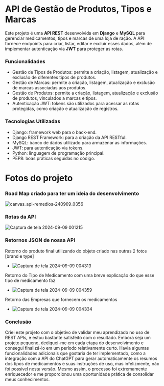 # API de Gestão de Produtos, Tipos e Marcas
Este projeto é uma **API REST** desenvolvida em **Django** e **MySQL** para gerenciar medicamentos, tipos e marcas de uma loja de ração. A API fornece endpoints para criar, listar, editar e excluir esses dados, além de implementar autenticação via **JWT** para proteger as rotas.

### Funcionalidades
+ Gestão de Tipos de Produtos: permite a criação, listagem, atualização e exclusão de diferentes tipos de produtos.
+ Gestão de Marcas: permite a criação, listagem, atualização e exclusão de marcas associadas aos produtos.
+ Gestão de Produtos: permite a criação, listagem, atualização e exclusão de produtos, vinculados a marcas e tipos.
+ Autenticação JWT: tokens são utilizados para acessar as rotas protegidas, como criação e atualização de registros.
### Tecnologias Utilizadas
+ Django: framework web para o back-end.
+ Django REST Framework: para a criação da API RESTful.
+ MySQL: banco de dados utilizado para armazenar as informações.
+ JWT: para autenticação via tokens.
+ Python: linguagem de programação principal.
+ PEP8: boas práticas seguidas no código.

# Fotos do projeto

### Road Map criado para ter um ideia do desenvolvimento

![canvas_api-remedios-240909_0356](https://github.com/user-attachments/assets/bbbbab20-c607-4126-8d95-62977f7dca7d)

### Rotas da API

![Captura de tela 2024-09-09 001215](https://github.com/user-attachments/assets/c9ca5a1e-450f-4bde-a120-97feaa17ea1d)

### Retornos JSON de nossa API

Retorno do produto final utilizando do objeto criado nas outras 2 fotos [brand e type]
+ ![Captura de tela 2024-09-09 004313](https://github.com/user-attachments/assets/2e1c6a04-38cb-4b84-ab1f-12de5baeed0f)

Retorno do Tipo de Medicamento com uma breve explicação do que esse tipo de medicamento faz
+ ![Captura de tela 2024-09-09 004359](https://github.com/user-attachments/assets/aa69e785-f7ce-4dd1-a070-54382896dd87)

Retorno das Empresas que fornecem os medicamentos
+ ![Captura de tela 2024-09-09 004334](https://github.com/user-attachments/assets/d126cdae-5a72-4a75-8a3c-8a60babe1ef0)

### Conclusão

Criei este projeto com o objetivo de validar meu aprendizado no uso de REST APIs, e estou bastante satisfeito com o resultado. Embora seja um projeto pequeno, dediquei-me em cada etapa do desenvolvimento e consegui finalizá-lo em um período relativamente curto. Havia algumas funcionalidades adicionais que gostaria de ter implementado, como a integração com a API do ChatGPT para gerar automaticamente os resumos dos tipos de medicamentos e suas instruções de uso, mas infelizmente, não foi possível nesta versão. Mesmo assim, o processo foi extremamente enriquecedor e me proporcionou uma oportunidade prática de consolidar meus conhecimentos.
